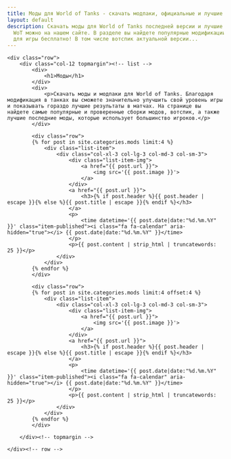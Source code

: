 ```yaml
---
title: Моды для World of Tanks - скачать модпаки, официальные и лучшие сборки
layout: default
description: Скачать моды для World of Tanks последней версии и лучшие сборки модов
  WoT можно на нашем сайте. В разделе вы найдете популярные модификации и модпаки
  для игры бесплатно! В том числе вотспик актуальной версии...
---
```


<div class="container-xl category-page">
	
    <div class="row">
        <div class="col-12 topmargin"><!-- list -->
			<div>
				<h1>Моды</h1>
			</div>	
			<div>	
				<p>Скачать моды и модпаки для World of Tanks. Благодаря модификация в танках вы сможете значительно улучшить свой уровень игры и показывать гораздо лучшие результаты в матчах. На странице вы найдете самые популярные и проверенные сборки модов, вотспик, а также лучшие последние моды, которые использует большинство игроков.</p>
			</div>	
			
			<div class="row">
			{% for post in site.categories.mods limit:4 %} 
				<div class="list-item">
					<div class="col-xl-3 col-lg-3 col-md-3 col-sm-3">
						<div class="list-item-img">
							<a href="{{ post.url }}">
								<img src='{{ post.image }}'>
							</a>
						</div>
						<a href="{{ post.url }}">
							<h3>{% if post.header %}{{ post.header | escape }}{% else %}{{ post.title | escape }}{% endif %}</h3>
						</a>
						<p>
							<time datetime='{{ post.date|date:"%d.%m.%Y" }}' class="item-published"><i class="fa fa-calendar" aria-hidden="true"></i> {{ post.date|date:"%d.%m.%Y" }}</time>
						</p>
						<p>{{ post.content | strip_html | truncatewords: 25 }}</p>
					</div>
				</div>
			{% endfor %}
			</div>
			
			<div class="row">
			{% for post in site.categories.mods limit:4 offset:4 %} 
				<div class="list-item">
					<div class="col-xl-3 col-lg-3 col-md-3 col-sm-3">
						<div class="list-item-img">
							<a href="{{ post.url }}">
								<img src='{{ post.image }}'>
							</a>
						</div>
						<a href="{{ post.url }}">
							<h3>{% if post.header %}{{ post.header | escape }}{% else %}{{ post.title | escape }}{% endif %}</h3>
						</a>
						<p>
							<time datetime='{{ post.date|date:"%d.%m.%Y" }}' class="item-published"><i class="fa fa-calendar" aria-hidden="true"></i> {{ post.date|date:"%d.%m.%Y" }}</time>
						</p>
						<p>{{ post.content | strip_html | truncatewords: 25 }}</p>
					</div>
				</div>
			{% endfor %}
			</div>
		
		</div><!-- topmargin -->
	    
    </div><!-- row -->

</div><!-- container -->

